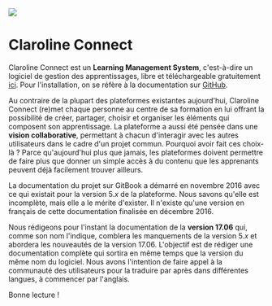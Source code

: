 ![](images/Logo_Claroline.png)

# Claroline Connect

Claroline Connect est un **Learning Management System**, c'est-à-dire un logiciel de gestion des apprentissages, libre et téléchargeable gratuitement [ici](http://www.claroline.net/type/download). Pour l'installation, on se réfère à la documentation sur [GitHub](https://github.com/claroline/Claroline/ "Comment installer Claroline Connect?").

Au contraire de la plupart des plateformes existantes aujourd'hui, Claroline Connect \(re\)met chaque personne au centre de sa formation en lui offrant la possibilité de créer, partager, choisir et organiser les éléments qui composent son apprentissage. La plateforme a aussi été pensée dans une **vision collaborative**, permettant à chacun d'interagir avec les autres utilisateurs dans le cadre d'un projet commun. Pourquoi avoir fait ces choix-là ? Parce qu'aujourd'hui plus que jamais, les plateformes doivent permettre de faire plus que donner un simple accès à du contenu que les apprenants peuvent déjà facilement trouver ailleurs.

La documentation du projet sur GitBook a démarré en novembre 2016 avec ce qui existait pour la version 5._x_ de la plateforme. Nous savons qu'elle est incomplète, mais elle a le mérite d'exister. Il n'existe qu'une version en français de cette documentation finalisée en décembre 2016.

Nous rédigeons pour l'instant la documentation de la **version 17.06** qui, comme son nom l'indique, comblera les manquements de la version 5._x_ et abordera les nouveautés de la version 17.06. L'objectif est de rédiger une documentation complète qui sortira en même temps que la version du même nom du logiciel. Nous avons l'intention de faire appel à la communauté des utilisateurs pour la traduire par après dans différentes langues, à commencer par l'anglais.

Bonne lecture !

